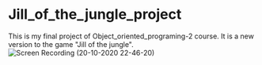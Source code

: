 # Jill_of_the_jungle_project 
This is my final project of Object_oriented_programing-2 course. It is a new version to the game "Jill of the jungle".
![Screen Recording (20-10-2020 22-46-20)](https://user-images.githubusercontent.com/73002533/96636921-9e45ed80-1326-11eb-823b-20ed70bf91ef.gif)
